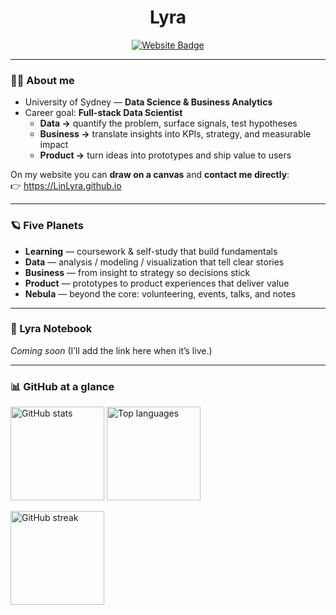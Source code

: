 <h1 align="center">Lyra</h1>

<p align="center">
  <a href="https://LinLyra.github.io" target="_blank">
    <img src="https://img.shields.io/badge/Visit-My%20Website-111111?style=for-the-badge&logo=vercel" alt="Website Badge" />
  </a>
</p>

---

### 👩‍💻 About me
- University of Sydney — **Data Science & Business Analytics**  
- Career goal: **Full-stack Data Scientist**  
  - **Data →** quantify the problem, surface signals, test hypotheses  
  - **Business →** translate insights into KPIs, strategy, and measurable impact  
  - **Product →** turn ideas into prototypes and ship value to users

On my website you can **draw on a canvas** and **contact me directly**:  
👉 https://LinLyra.github.io

---

### 🪐 Five Planets
- **Learning** — coursework & self-study that build fundamentals  
- **Data** — analysis / modeling / visualization that tell clear stories  
- **Business** — from insight to strategy so decisions stick  
- **Product** — prototypes to product experiences that deliver value  
- **Nebula** — beyond the core: volunteering, events, talks, and notes

---

### 📓 Lyra Notebook
_Coming soon_ (I’ll add the link here when it’s live.)

---

### 📊 GitHub at a glance
<p>
  <img src="https://github-readme-stats.vercel.app/api?username=LinLyra&show_icons=true&theme=tokyonight" height="150" alt="GitHub stats"/>
  <img src="https://github-readme-stats.vercel.app/api/top-langs/?username=LinLyra&layout=compact&theme=tokyonight" height="150" alt="Top languages"/>
</p>
<p>
  <img src="https://streak-stats.demolab.com?user=LinLyra&theme=tokyonight&hide_border=true" height="150" alt="GitHub streak"/>
</p>
